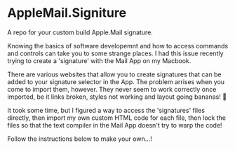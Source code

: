 # AppleMail.Signiture
A repo for your custom build Apple.Mail signature.

Knowing the basics of software developemnt and how to access commands and controls can take you to some strange places. I had this issue recently trying to create a 'signature' with the Mail App on my Macbook. 

There are various websites that allow you to create signatures that can be added to your signature selector in the App. The problem arrises when you come to import them, however. They never seem to work correctly once imported, be it links broken, styles not working and layout going bananas! 🍌 

It took some time, but I figured a way to access the 'signatures' files directly, then import my own custom HTML code for each file, then lock the files so that the text compiler in the Mail App doesn't try to warp the code!

Follow the instructions below to make your own...! 


